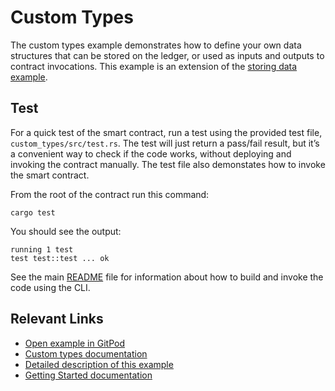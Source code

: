 # Custom Types
The custom types example demonstrates how to define your own data structures that can be stored on the ledger, or used as inputs and outputs to contract invocations. This example is an extension of the [storing data example](https://developers.stellar.org/docs/build/smart-contracts/getting-started/storing-data).


## Test
For a quick test of the smart contract, run a test using the provided test file, `custom_types/src/test.rs`. The test will just return a pass/fail result, but it’s a convenient way to check if the code works, without deploying and invoking the contract manually. The test file also demonstates how to invoke the smart contract. 

From the root of the contract run this command:

```
cargo test
```

You should see the output:

```
running 1 test
test test::test ... ok
```

See the main [README](../README.md) file for information about how to build and invoke the code using the CLI.

## Relevant Links
- [Open example in GitPod](https://gitpod.io/#https://github.com/stellar/soroban-examples)
- [Custom types documentation](https://developers.stellar.org/docs/learn/encyclopedia/contract-development/types/custom-types)
- [Detailed description of this example](https://developers.stellar.org/docs/build/smart-contracts/example-contracts/custom-types)
- [Getting Started documentation](https://developers.stellar.org/docs/build/smart-contracts/getting-started)
